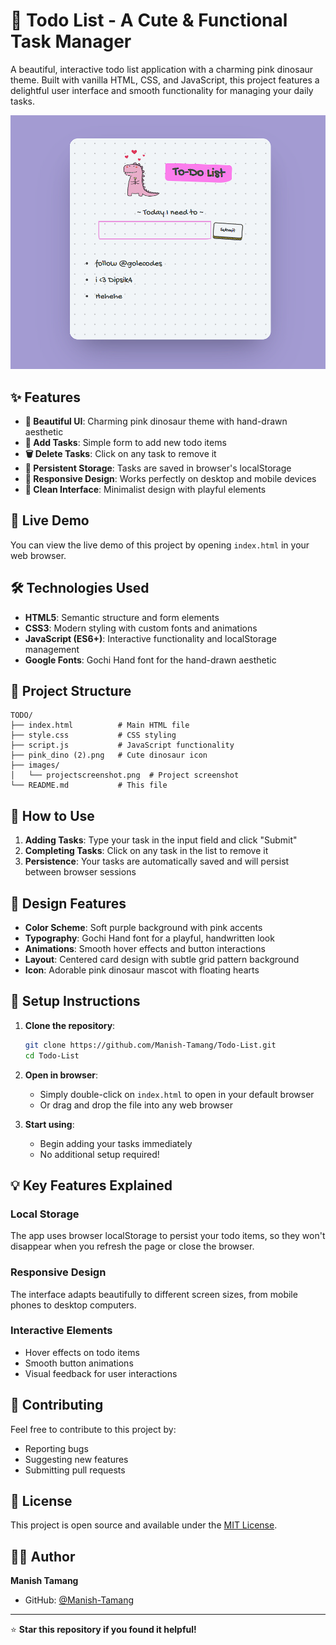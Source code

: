 # 🦕 Todo List - A Cute & Functional Task Manager

A beautiful, interactive todo list application with a charming pink dinosaur theme. Built with vanilla HTML, CSS, and JavaScript, this project features a delightful user interface and smooth functionality for managing your daily tasks.

![Todo List Screenshot](images/projectscreenshot.png)

## ✨ Features

- **🎨 Beautiful UI**: Charming pink dinosaur theme with hand-drawn aesthetic
- **📝 Add Tasks**: Simple form to add new todo items
- **🗑️ Delete Tasks**: Click on any task to remove it
- **💾 Persistent Storage**: Tasks are saved in browser's localStorage
- **📱 Responsive Design**: Works perfectly on desktop and mobile devices
- **🎯 Clean Interface**: Minimalist design with playful elements

## 🚀 Live Demo

You can view the live demo of this project by opening `index.html` in your web browser.

## 🛠️ Technologies Used

- **HTML5**: Semantic structure and form elements
- **CSS3**: Modern styling with custom fonts and animations
- **JavaScript (ES6+)**: Interactive functionality and localStorage management
- **Google Fonts**: Gochi Hand font for the hand-drawn aesthetic

## 📁 Project Structure

```
TODO/
├── index.html          # Main HTML file
├── style.css           # CSS styling
├── script.js           # JavaScript functionality
├── pink_dino (2).png   # Cute dinosaur icon
├── images/
│   └── projectscreenshot.png  # Project screenshot
└── README.md           # This file
```

## 🎯 How to Use

1. **Adding Tasks**: Type your task in the input field and click "Submit"
2. **Completing Tasks**: Click on any task in the list to remove it
3. **Persistence**: Your tasks are automatically saved and will persist between browser sessions

## 🎨 Design Features

- **Color Scheme**: Soft purple background with pink accents
- **Typography**: Gochi Hand font for a playful, handwritten look
- **Animations**: Smooth hover effects and button interactions
- **Layout**: Centered card design with subtle grid pattern background
- **Icon**: Adorable pink dinosaur mascot with floating hearts

## 🔧 Setup Instructions

1. **Clone the repository**:
   ```bash
   git clone https://github.com/Manish-Tamang/Todo-List.git
   cd Todo-List
   ```

2. **Open in browser**:
   - Simply double-click on `index.html` to open in your default browser
   - Or drag and drop the file into any web browser

3. **Start using**:
   - Begin adding your tasks immediately
   - No additional setup required!

## 💡 Key Features Explained

### Local Storage
The app uses browser localStorage to persist your todo items, so they won't disappear when you refresh the page or close the browser.

### Responsive Design
The interface adapts beautifully to different screen sizes, from mobile phones to desktop computers.

### Interactive Elements
- Hover effects on todo items
- Smooth button animations
- Visual feedback for user interactions

## 🤝 Contributing

Feel free to contribute to this project by:
- Reporting bugs
- Suggesting new features
- Submitting pull requests

## 📝 License

This project is open source and available under the [MIT License](LICENSE).

## 👨‍💻 Author

**Manish Tamang**
- GitHub: [@Manish-Tamang](https://github.com/Manish-Tamang)

---

⭐ **Star this repository if you found it helpful!** 